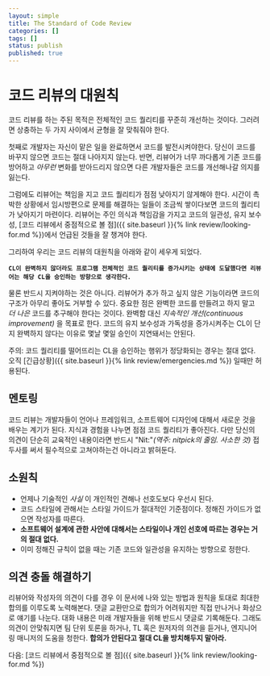 ```yaml
---
layout: simple
title: The Standard of Code Review
categories: []
tags: []
status: publish
published: true
---
```


# 코드 리뷰의 대원칙

코드 리뷰를 하는 주된 목적은 전체적인 코드 퀄리티를 꾸준히 개선하는 것이다. 그러려면 상충하는 두 가지 사이에서 균형을 잘 맞춰줘야 한다.

첫째로 개발자는 자신이 맡은 일을 완료하면서 코드를 발전시켜야한다. 당신이 코드를 바꾸지 않으면 코드는 절대 나아지지 않는다. 반면, 리뷰어가 너무 까다롭게 기존 코드를 방어하고 _아무런_ 변화를 받아드리지 않으면 다른 개발자들은 코드를 개선해나갈 의지를 잃는다.

그럼에도 리뷰어는 책임을 지고 코드 퀄리티가 점점 낮아지기 않게해야 한다. 시간이 촉박한 상황에서 임시방편으로 문제를 해결하는 일들이 조금씩 쌓이다보면 코드의 퀄리티가 낮아지기 마련이다. 리뷰어는 주인 의식과 책임감을 가지고 코드의 일관성, 유지 보수성, [코드 리뷰에서 중점적으로 볼 점]({{ site.baseurl }}{% link review/looking-for.md %})에서 언급된 것들을 잘 챙겨야 한다.

그리하여 우리는 코드 리뷰의 대원칙을 아래와 같이 세우게 되었다.

**`CL이 완벽하지 않더라도 프로그램 전체적인 코드 퀄리티를 증가시키는 상태에 도달했다면 리뷰어는 해당 CL을 승인하는 방향으로 생각한다.`**

물론 반드시 지켜야하는 것은 아니다. 리뷰어가 추가 하고 싶지 않은 기능이라면 코드의 구조가 아무리 좋아도 거부할 수 있다. 중요한 점은 완벽한 코드를 만들려고 하지 말고 _더 나은_ 코드를 추구해야 한다는 것이다. 완벽함 대신 _지속적인 개선(continuous improvement)_ 을 목표로 한다. 코드의 유지 보수성과 가독성을 증가시켜주는 CL이 단지 완벽하지 않다는 이유로 몇날 몇일 승인이 지연돼서는 안된다.

주의: 코드 퀄리티를 떨어뜨리는 CL을 승인하는 행위가 정당화되는 경우는 절대 없다. 오직 [긴급상황]({{ site.baseurl }}{% link review/emergencies.md %}) 일때만 허용된다.

## 멘토링
코드 리뷰는 개발자들이 언어나 프레임워크, 소프트웨어 디자인에 대해서 새로운 것을 배우는 계기가 된다. 지식과 경험을 나누면 점점 코드 퀄리티가 좋아진다. 다만 당신의 의견이 단순히 교육적인 내용이라면 반드시 "Nit:"_(역주: nitpick의 줄임. 사소한 것)_ 접두사를 써서 필수적으로 고쳐야하는건 아니라고 밝혀둔다.

## 소원칙
- 언제나 기술적인 _사실_ 이 개인적인 견해나 선호도보다 우선시 된다.
- 코드 스타일에 관해서는 스타일 가이드가 절대적인 기준점이다. 정해진 가이드가 없으면 작성자를 따른다.
- **소프트웨어 설계에 관한 사안에 대해서는 스타일이나 개인 선호에 따르는 경우는 거의 절대 없다.**
- 이미 정해진 규칙이 없을 때는 기존 코드와 일관성을 유지하는 방향으로 정한다.

## 의견 충돌 해결하기
리뷰어와 작성자의 의견이 다를 경우 이 문서에 나와 있는 방법과 원칙을 토대로 최대한 합의를 이루도록 노력해본다. 댓글 교환만으로 합의가 어려워지만 직접 만나거나 화상으로 얘기를 나눈다. 대화 내용은 미래 개발자들을 위해 반드시 댓글로 기록해둔다. 그래도 의견이 안맞춰지면 팀 단위 토론을 하거나, TL 혹은 원저자의 의견을 듣거나, 엔지니어링 매니저의 도움을 청한다. **합의가 안된다고 절대 CL을 방치해두지 말아라.**

다음: [코드 리뷰에서 중점적으로 볼 점]({{ site.baseurl }}{% link review/looking-for.md %})